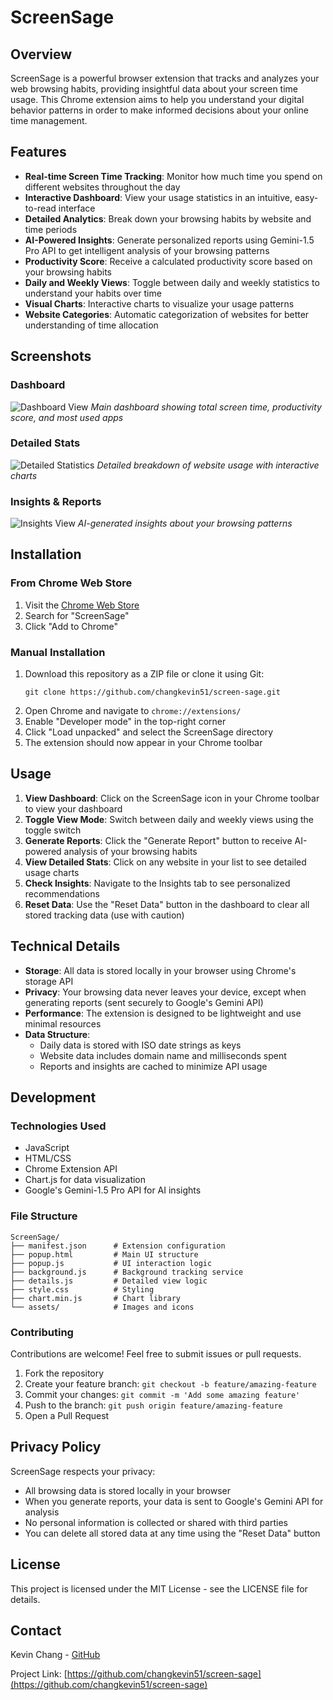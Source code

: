 # ScreenSage


## Overview

ScreenSage is a powerful browser extension that tracks and analyzes your web browsing habits, providing insightful data about your screen time usage. This Chrome extension aims to help you understand your digital behavior patterns in order to make informed decisions about your online time management.

## Features

- **Real-time Screen Time Tracking**: Monitor how much time you spend on different websites throughout the day
- **Interactive Dashboard**: View your usage statistics in an intuitive, easy-to-read interface
- **Detailed Analytics**: Break down your browsing habits by website and time periods
- **AI-Powered Insights**: Generate personalized reports using Gemini-1.5 Pro API to get intelligent analysis of your browsing patterns
- **Productivity Score**: Receive a calculated productivity score based on your browsing habits
- **Daily and Weekly Views**: Toggle between daily and weekly statistics to understand your habits over time
- **Visual Charts**: Interactive charts to visualize your usage patterns
- **Website Categories**: Automatic categorization of websites for better understanding of time allocation

## Screenshots

### Dashboard
![Dashboard View](./assets/images/dashboard.png)
*Main dashboard showing total screen time, productivity score, and most used apps*

### Detailed Stats
![Detailed Statistics](./assets/images/detailed-stats.png)
*Detailed breakdown of website usage with interactive charts*

### Insights & Reports
![Insights View](./assets/images/insights.png)
*AI-generated insights about your browsing patterns*

## Installation

### From Chrome Web Store
1. Visit the [Chrome Web Store](https://chrome.google.com/webstore)
2. Search for "ScreenSage"
3. Click "Add to Chrome"

### Manual Installation
1. Download this repository as a ZIP file or clone it using Git:
   ```
   git clone https://github.com/changkevin51/screen-sage.git
   ```
2. Open Chrome and navigate to `chrome://extensions/`
3. Enable "Developer mode" in the top-right corner
4. Click "Load unpacked" and select the ScreenSage directory
5. The extension should now appear in your Chrome toolbar

## Usage

1. **View Dashboard**: Click on the ScreenSage icon in your Chrome toolbar to view your dashboard
2. **Toggle View Mode**: Switch between daily and weekly views using the toggle switch
3. **Generate Reports**: Click the "Generate Report" button to receive AI-powered analysis of your browsing habits
4. **View Detailed Stats**: Click on any website in your list to see detailed usage charts
5. **Check Insights**: Navigate to the Insights tab to see personalized recommendations
6. **Reset Data**: Use the "Reset Data" button in the dashboard to clear all stored tracking data (use with caution)

## Technical Details

- **Storage**: All data is stored locally in your browser using Chrome's storage API
- **Privacy**: Your browsing data never leaves your device, except when generating reports (sent securely to Google's Gemini API)
- **Performance**: The extension is designed to be lightweight and use minimal resources
- **Data Structure**:
  - Daily data is stored with ISO date strings as keys
  - Website data includes domain name and milliseconds spent
  - Reports and insights are cached to minimize API usage

## Development

### Technologies Used
- JavaScript
- HTML/CSS
- Chrome Extension API
- Chart.js for data visualization
- Google's Gemini-1.5 Pro API for AI insights

### File Structure
```
ScreenSage/
├── manifest.json      # Extension configuration
├── popup.html         # Main UI structure
├── popup.js           # UI interaction logic
├── background.js      # Background tracking service
├── details.js         # Detailed view logic
├── style.css          # Styling
├── chart.min.js       # Chart library
└── assets/            # Images and icons
```

### Contributing
Contributions are welcome! Feel free to submit issues or pull requests.

1. Fork the repository
2. Create your feature branch: `git checkout -b feature/amazing-feature`
3. Commit your changes: `git commit -m 'Add some amazing feature'`
4. Push to the branch: `git push origin feature/amazing-feature`
5. Open a Pull Request

## Privacy Policy

ScreenSage respects your privacy:
- All browsing data is stored locally in your browser
- When you generate reports, your data is sent to Google's Gemini API for analysis
- No personal information is collected or shared with third parties
- You can delete all stored data at any time using the "Reset Data" button

## License

This project is licensed under the MIT License - see the LICENSE file for details.

## Contact

Kevin Chang - [GitHub](https://github.com/changkevin51)

Project Link: [https://github.com/changkevin51/screen-sage](https://github.com/changkevin51/screen-sage)
